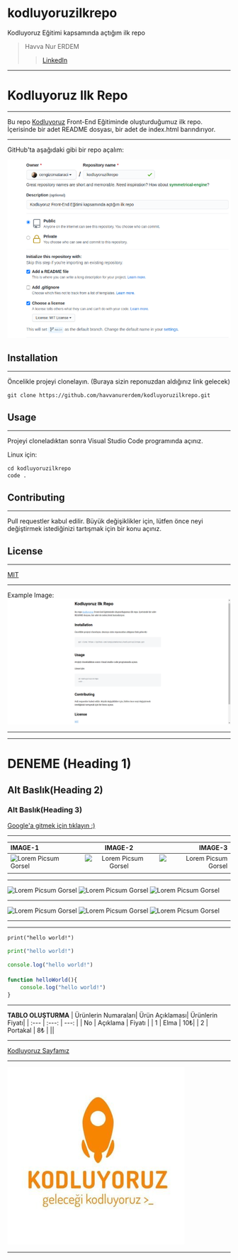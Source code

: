 # kodluyoruzilkrepo
Kodluyoruz Eğitimi kapsamında açtığım ilk repo 
> Havva Nur ERDEM
>> [LinkedIn](https://www.linkedin.com/in/havva-nur-erdem-969726202/)



*****
# Kodluyoruz Ilk Repo
*****

Bu repo [Kodluyoruz](https://www.kodluyoruz.org/) Front-End Eğitiminde oluşturduğumuz ilk repo. İçerisinde bir adet README dosyası, bir adet de index.html barındırıyor.
*****
GitHub'ta aşağıdaki gibi bir repo açalım:

![örnek Resim](https://raw.githubusercontent.com/Kodluyoruz/taskforce/main/git/odev1/figures/github.png)

## Installation
******

Öncelikle projeyi clonelayın. (Buraya sizin reponuzdan aldığınız link gelecek)

```
git clone https://github.com/havvanurerdem/kodluyoruzilkrepo.git
```
## Usage
******
Projeyi cloneladıktan sonra Visual Studio Code programında açınız.

Linux için:
```
cd kodluyoruzilkrepo
code .
```

## Contributing
*****
Pull requestler kabul edilir. Büyük değişiklikler için, lütfen önce neyi değiştirmek istediğinizi tartışmak için bir konu açınız.

## License
*****
[MIT](https://choosealicense.com/licenses/mit/)
*****

Example Image:
![proje resmi](https://raw.githubusercontent.com/Kodluyoruz/taskforce/main/git/odev1/figures/markdown.png
)
******
******
#
# DENEME (Heading 1)
## Alt Baslık(Heading 2)
### Alt Baslık(Heading 3)
[Google'a gitmek için tıklayın :)](http://google.com)
*****

|**IMAGE-1**| **IMAGE-2** | **IMAGE-3** |
| :--- | :---: | ---: |
| ![Lorem Picsum Gorsel](https://picsum.photos/360/300) | ![Lorem Picsum Gorsel](https://picsum.photos/260/200) | ![Lorem Picsum Gorsel](https://picsum.photos/160/300) |
||
*****
![Lorem Picsum Gorsel](https://picsum.photos/350/300)
![Lorem Picsum Gorsel](https://picsum.photos/250/200) 
![Lorem Picsum Gorsel](https://picsum.photos/150/300) 
*****
![Lorem Picsum Gorsel](https://picsum.photos/300/300) ![Lorem Picsum Gorsel](https://picsum.photos/200/200) ![Lorem Picsum Gorsel](https://picsum.photos/100/300) 

********
--------

```
print("hello world!")
```
```python
print("hello world!")
```
```javascript
console.log("hello world!")

function helloWorld(){
    console.log("hello world!")
}
```
**************
**TABLO OLUŞTURMA**
| Ürünlerin Numaraları| Ürün Açıklaması| Ürünlerin Fiyatı|
| :--- | :---: | ---: |
| No | Açıklama | Fiyatı |
| 1 | Elma | 10₺|
| 2 | Portakal | 8₺ |
||


*******
[Kodluyoruz Sayfamız](https://www.kodluyoruz.org/)
***************
![Kodluyoruz Logo](https://raw.githubusercontent.com/Kodluyoruz/taskforce/git/git/markdown-nedir-nasil-kullaniriz-/figures/kodluyoruz_logo.jpg)
****

